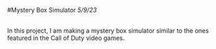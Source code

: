 #Mystery Box Simulator
*5/9/23*

<br>
In this project, I am making a mystery box simulator similar to the ones featured in the Call of Duty video games.